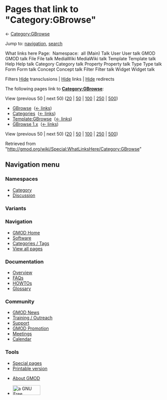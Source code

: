 <div id="mw-page-base" class="noprint">

</div>

<div id="mw-head-base" class="noprint">

</div>

<div id="content" class="mw-body" role="main">

<span id="top"></span>

<div id="mw-js-message" style="display:none;">

</div>



# <span dir="auto">Pages that link to "Category:GBrowse"</span>

<div id="bodyContent">

<div id="contentSub">

← [Category:GBrowse](/wiki/Category:GBrowse "Category:GBrowse")

</div>

<div id="jump-to-nav" class="mw-jump">

Jump to: [navigation](#mw-navigation), [search](#p-search)

</div>

<div id="mw-content-text">

What links here Page:  Namespace:  all (Main) Talk User User talk GMOD
GMOD talk File File talk MediaWiki MediaWiki talk Template Template talk
Help Help talk Category Category talk Property Property talk Type Type
talk Form Form talk Concept Concept talk Filter Filter talk Widget
Widget talk

Filters
[Hide](/mediawiki/index.php?title=Special:WhatLinksHere/Category:GBrowse&hidetrans=1 "Special:WhatLinksHere/Category:GBrowse")
transclusions \|
[Hide](/mediawiki/index.php?title=Special:WhatLinksHere/Category:GBrowse&hidelinks=1 "Special:WhatLinksHere/Category:GBrowse")
links \|
[Hide](/mediawiki/index.php?title=Special:WhatLinksHere/Category:GBrowse&hideredirs=1 "Special:WhatLinksHere/Category:GBrowse")
redirects

The following pages link to
**[Category:GBrowse](/wiki/Category:GBrowse "Category:GBrowse")**:

View (previous 50 \| next 50)
([20](/mediawiki/index.php?title=Special:WhatLinksHere/Category:GBrowse&limit=20 "Special:WhatLinksHere/Category:GBrowse")
\|
[50](/mediawiki/index.php?title=Special:WhatLinksHere/Category:GBrowse&limit=50 "Special:WhatLinksHere/Category:GBrowse")
\|
[100](/mediawiki/index.php?title=Special:WhatLinksHere/Category:GBrowse&limit=100 "Special:WhatLinksHere/Category:GBrowse")
\|
[250](/mediawiki/index.php?title=Special:WhatLinksHere/Category:GBrowse&limit=250 "Special:WhatLinksHere/Category:GBrowse")
\|
[500](/mediawiki/index.php?title=Special:WhatLinksHere/Category:GBrowse&limit=500 "Special:WhatLinksHere/Category:GBrowse"))

- [GBrowse](/wiki/GBrowse "GBrowse") ‎
  <span class="mw-whatlinkshere-tools">([←
  links](/mediawiki/index.php?title=Special:WhatLinksHere&target=GBrowse "Special:WhatLinksHere"))</span>
- [Categories](/wiki/Categories "Categories") ‎
  <span class="mw-whatlinkshere-tools">([←
  links](/mediawiki/index.php?title=Special:WhatLinksHere&target=Categories "Special:WhatLinksHere"))</span>
- [Template:GBrowse](/wiki/Template:GBrowse "Template:GBrowse") ‎
  <span class="mw-whatlinkshere-tools">([←
  links](/mediawiki/index.php?title=Special:WhatLinksHere&target=Template%3AGBrowse "Special:WhatLinksHere"))</span>
- [GBrowse 1.x](/wiki/GBrowse_1.x "GBrowse 1.x") ‎
  <span class="mw-whatlinkshere-tools">([←
  links](/mediawiki/index.php?title=Special:WhatLinksHere&target=GBrowse+1.x "Special:WhatLinksHere"))</span>

View (previous 50 \| next 50)
([20](/mediawiki/index.php?title=Special:WhatLinksHere/Category:GBrowse&limit=20 "Special:WhatLinksHere/Category:GBrowse")
\|
[50](/mediawiki/index.php?title=Special:WhatLinksHere/Category:GBrowse&limit=50 "Special:WhatLinksHere/Category:GBrowse")
\|
[100](/mediawiki/index.php?title=Special:WhatLinksHere/Category:GBrowse&limit=100 "Special:WhatLinksHere/Category:GBrowse")
\|
[250](/mediawiki/index.php?title=Special:WhatLinksHere/Category:GBrowse&limit=250 "Special:WhatLinksHere/Category:GBrowse")
\|
[500](/mediawiki/index.php?title=Special:WhatLinksHere/Category:GBrowse&limit=500 "Special:WhatLinksHere/Category:GBrowse"))

</div>

<div class="printfooter">

Retrieved from
"<http://gmod.org/wiki/Special:WhatLinksHere/Category:GBrowse>"

</div>

<div id="catlinks" class="catlinks catlinks-allhidden">

</div>

<div class="visualClear">

</div>

</div>

</div>

<div id="mw-navigation">

## Navigation menu

<div id="mw-head">



<div id="left-navigation">

<div id="p-namespaces" class="vectorTabs" role="navigation"
aria-labelledby="p-namespaces-label">

### Namespaces

- <span id="ca-nstab-category"><a href="/wiki/Category:GBrowse" accesskey="c"
  title="View the category page [c]">Category</a></span>
- <span id="ca-talk"><a
  href="/mediawiki/index.php?title=Category_talk:GBrowse&amp;action=edit&amp;redlink=1"
  accesskey="t"
  title="Discussion about the content page [t]">Discussion</a></span>

</div>

<div id="p-variants" class="vectorMenu emptyPortlet" role="navigation"
aria-labelledby="p-variants-label">

### 

### Variants[](#)

<div class="menu">

</div>

</div>

</div>

<div id="right-navigation">





</div>



</div>

</div>

</div>

<div id="mw-panel">

<div id="p-logo" role="banner">

<a href="/wiki/Main_Page"
style="background-image: url(http://gmod.org/images/GMOD-cogs.png);"
title="Visit the main page"></a>

</div>

<div id="p-Navigation" class="portal" role="navigation"
aria-labelledby="p-Navigation-label">

### Navigation

<div class="body">

- <span id="n-GMOD-Home">[GMOD Home](/wiki/Main_Page)</span>
- <span id="n-Software">[Software](/wiki/GMOD_Components)</span>
- <span id="n-Categories-.2F-Tags">[Categories /
  Tags](/wiki/Categories)</span>
- <span id="n-View-all-pages">[View all
  pages](/wiki/Special:AllPages)</span>

</div>

</div>

<div id="p-Documentation" class="portal" role="navigation"
aria-labelledby="p-Documentation-label">

### Documentation

<div class="body">

- <span id="n-Overview">[Overview](/wiki/Overview)</span>
- <span id="n-FAQs">[FAQs](/wiki/Category:FAQ)</span>
- <span id="n-HOWTOs">[HOWTOs](/wiki/Category:HOWTO)</span>
- <span id="n-Glossary">[Glossary](/wiki/Glossary)</span>

</div>

</div>

<div id="p-Community" class="portal" role="navigation"
aria-labelledby="p-Community-label">

### Community

<div class="body">

- <span id="n-GMOD-News">[GMOD News](/wiki/GMOD_News)</span>
- <span id="n-Training-.2F-Outreach">[Training /
  Outreach](/wiki/Training_and_Outreach)</span>
- <span id="n-Support">[Support](/wiki/Support)</span>
- <span id="n-GMOD-Promotion">[GMOD
  Promotion](/wiki/GMOD_Promotion)</span>
- <span id="n-Meetings">[Meetings](/wiki/Meetings)</span>
- <span id="n-Calendar">[Calendar](/wiki/Calendar)</span>

</div>

</div>

<div id="p-tb" class="portal" role="navigation"
aria-labelledby="p-tb-label">

### Tools

<div class="body">

- <span id="t-specialpages"><a href="/wiki/Special:SpecialPages" accesskey="q"
  title="A list of all special pages [q]">Special pages</a></span>
- <span id="t-print"><a
  href="/mediawiki/index.php?title=Special:WhatLinksHere/Category:GBrowse&amp;printable=yes"
  rel="alternate" accesskey="p"
  title="Printable version of this page [p]">Printable version</a></span>

</div>

</div>

</div>

</div>

<div id="footer" role="contentinfo">

- <span id="footer-places-about">[About
  GMOD](/wiki/GMOD:About "GMOD:About")</span>

<!-- -->

- <span id="footer-copyrightico">[<img src="http://www.gnu.org/graphics/gfdl-logo-small.png" width="88"
  height="31" alt="a GNU Free Documentation License" />](http://www.gnu.org/licenses/fdl-1.3.html)</span>


<div style="clear:both">

</div>

</div>
